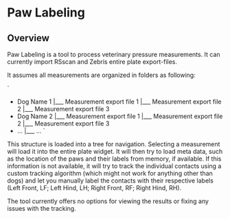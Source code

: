 Paw Labeling
============

Overview
--------

Paw Labeling is a tool to process veterinary pressure measurements.
It can currently import RSscan and Zebris entire plate export-files.

It assumes all measurements are organized in folders as following:

`
- Dog Name 1
        |___ Measurement export file 1
        |___ Measurement export file 2
        |___ Measurement export file 3
- Dog Name 2
        |___ Measurement export file 1
        |___ Measurement export file 2
        |___ Measurement export file 3
- ...
        |___ ...
`

This structure is loaded into a tree for navigation. Selecting a measurement will load it into the entire plate widget.
It will then try to load meta data, such as the location of the paws and their labels from memory, if available.
If this information is not available, it will try to track the individual contacts using a custom tracking algorithm
(which might not work for anything other than dogs) and let you manually label the contacts with their respective labels
(Left Front, LF; Left Hind, LH; Right Front, RF; Right Hind, RH).

The tool currently offers no options for viewing the results or fixing any issues with the tracking.